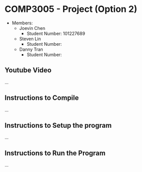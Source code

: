 # COMP3005 - Project (Option 2)
- Members:
  - Joevin Chen
    - Student Number: 101227689
  - Steven Lin
    - Student Number:
  - Danny Tran
    - Student Number:

## Youtube Video
...

## Instructions to Compile
...

## Instructions to Setup the program
...

## Instructions to Run the Program
...
